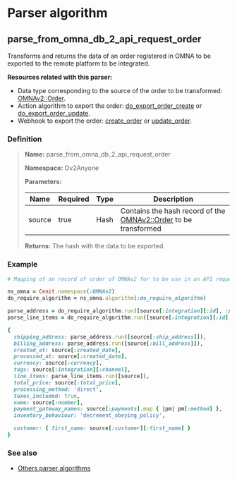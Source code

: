 # Parser algorithm
 
## parse_from_omna_db_2_api_request_order

Transforms and returns the data of an order registered in OMNA to be exported to the remote platform to be integrated.

**Resources related with this parser:**

* Data type corresponding to the source of the order to be transformed: 
  [OMNAv2::Order](https://cenit.io/json_data_type?f[namespace][24075][v]=OMNAv2&f[name][24160][o]=is&f[name][24160][v]=Order).
* Action algorithm to export the order: 
  [do_export_order_create](../action-algorithms/do_export_order_create.md) or 
  [do_export_order_update](../action-algorithms/do_export_order_update.md).
* Webhook to export the order:
  [create_order](../webhooks/overview?id=create_order) or 
  [update_order](../webhooks/overview?id=update_order).

    
### Definition

> **Name:** parse_from_omna_db_2_api_request_order
> 
> **Namespace:** Ov2Anyone
>
> **Parameters:**
> 
> | Name | Required | Type | Description |
> | ---- | -------- | ---- | ----------- |
> | source | true | Hash | Contains the hash record of the [OMNAv2::Order](https://cenit.io/json_data_type?f[namespace][24075][v]=OMNAv2&f[name][24160][o]=is&f[name][24160][v]=Order) to be transformed |
>
> **Returns:** The hash with the data to be exported.

### Example
```ruby
# Mapping of an record of order of OMNAv2 for to be use in an API request for an integration of this channel.

ns_omna = Cenit.namespace(:OMNAv2)
do_require_algorithm = ns_omna.algorithm(:do_require_algorithm)

parse_address = do_require_algorithm.run([source[:integration][:id], :parse_from_omna_db_2_api_request_order_address])
parse_line_items = do_require_algorithm.run([source[:integration][:id], :parse_from_omna_db_2_api_request_order_line_items])

{
  shipping_address: parse_address.run([source[:ship_address]]),
  billing_address: parse_address.run([source[:bill_address]]),
  created_at: source[:created_date],
  processed_at: source[:created_date],
  currency: source[:currency],
  tags: source[:integration][:channel],
  line_items: parse_line_items.run([source]),
  total_price: source[:total_price],
  processing_method: 'direct',
  taxes_included: true,
  name: source[:number],
  payment_gateway_names: source[:payments].map { |pm| pm[:method] },
  inventory_behaviour: 'decrement_obeying_policy',

  customer: { first_name: source[:customer][:first_name] }
}
```

### See also
* [Others parser algorithms](overview?id=parse_from_omna_db_2_api_request_order)